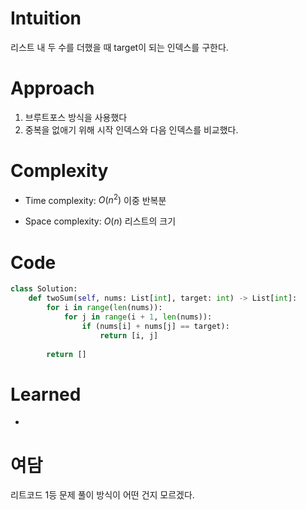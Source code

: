 # Intuition
리스트 내 두 수를 더했을 때 target이 되는 인덱스를 구한다.

# Approach
1. 브루트포스 방식을 사용했다
2. 중복을 없애기 위해 시작 인덱스와 다음 인덱스를 비교했다.


# Complexity
- Time complexity: $O(n^2)$
이중 반복분

- Space complexity: $O(n)$
리스트의 크기

# Code
```python
class Solution:
    def twoSum(self, nums: List[int], target: int) -> List[int]:
        for i in range(len(nums)):
            for j in range(i + 1, len(nums)):
                if (nums[i] + nums[j] == target):
                    return [i, j]
        
        return []
```
# Learned
-

# 여담
리트코드 1등 문제 풀이 방식이 어떤 건지 모르겠다.